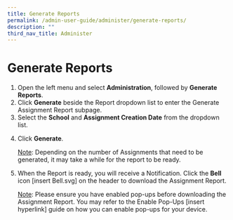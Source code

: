 ```yaml
---
title: Generate Reports
permalink: /admin-user-guide/administer/generate-reports/
description: ""
third_nav_title: Administer
---
```

<h1 id="generate-reports">Generate Reports</h1>
<ol>
<li>Open the left menu and select <strong>Administration</strong>, followed by <strong>Generate Reports</strong>.</li>

<li>Click <strong>Generate</strong> beside the Report dropdown list to enter the Generate Assignment Report subpage.</li>
<li>Select the <strong>School</strong> and <strong>Assignment Creation Date</strong> from the dropdown list.</li>
<li><p>Click <strong>Generate</strong>. </p>
	<p><u>Note</u>: Depending on the number of Assignments that need to be generated, it may take a while for the report to be ready.</p>
</li>
<li><p>When the Report is ready, you will receive a Notification. Click the <strong>Bell</strong> icon [insert Bell.svg] on the header to download the Assignment Report.</p>
	<p> <u>Note</u>: Please ensure you have enabled pop-ups before downloading the Assignment Report. You may refer to the Enable Pop-Ups [insert hyperlink] guide on how you can enable pop-ups for your device.</p>
</li>
</ol>